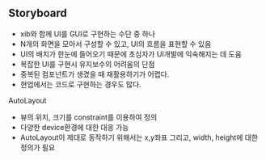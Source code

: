 ## Storyboard
- xib와 함께 UI를 GUI로 구현하는 수단 중 하나
- N개의 화면을 모아서 구성할 수 있고, UI의 흐름을 표현할 수 있음
- UI의 배치가 한눈에 들어오기 때문에 초심자가 UI개발에 익숙해지는 데 도움
- 복잡한 UI를 구현시 유지보수의 어려움의 단점
- 중복된 컴포넌트가 생겼을 때 재활용하기가 어렵다.
- 현업에서는 코드로 구현하는 경우도 많다.

AutoLayout
- 뷰의 위치, 크기를 constraint를 이용하여 정의
- 다양한 device환경에 대한 대응 가능
- AutoLayout이 제대로 동작하기 위해서는 x,y좌표 그리고, width, height에 대한 정의가 필요


